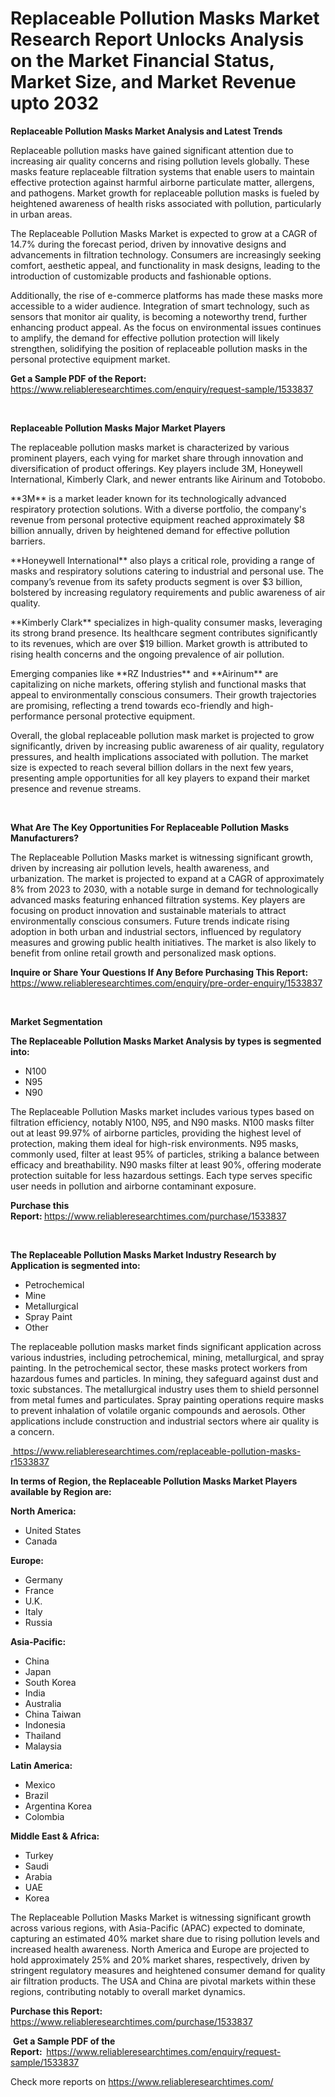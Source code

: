 <p><h1>Replaceable Pollution Masks Market Research Report Unlocks Analysis on the Market Financial Status, Market Size, and Market Revenue upto 2032</h1></p><p><strong>Replaceable Pollution Masks Market Analysis and Latest Trends</strong></p>
<p><p>Replaceable pollution masks have gained significant attention due to increasing air quality concerns and rising pollution levels globally. These masks feature replaceable filtration systems that enable users to maintain effective protection against harmful airborne particulate matter, allergens, and pathogens. Market growth for replaceable pollution masks is fueled by heightened awareness of health risks associated with pollution, particularly in urban areas.</p><p>The Replaceable Pollution Masks Market is expected to grow at a CAGR of 14.7% during the forecast period, driven by innovative designs and advancements in filtration technology. Consumers are increasingly seeking comfort, aesthetic appeal, and functionality in mask designs, leading to the introduction of customizable products and fashionable options. </p><p>Additionally, the rise of e-commerce platforms has made these masks more accessible to a wider audience. Integration of smart technology, such as sensors that monitor air quality, is becoming a noteworthy trend, further enhancing product appeal. As the focus on environmental issues continues to amplify, the demand for effective pollution protection will likely strengthen, solidifying the position of replaceable pollution masks in the personal protective equipment market.</p></p>
<p><strong>Get a Sample PDF of the Report:&nbsp;</strong> <a href="https://www.reliableresearchtimes.com/enquiry/request-sample/1533837?utm_campaign=2042&utm_medium=2&utm_source=Github&utm_content=ia&utm_term=05042025&utm_id=replaceable-pollution-masks">https://www.reliableresearchtimes.com/enquiry/request-sample/1533837</a></p>
<p>&nbsp;</p>
<p><strong>Replaceable Pollution Masks Major Market Players</strong></p>
<p><p>The replaceable pollution masks market is characterized by various prominent players, each vying for market share through innovation and diversification of product offerings. Key players include 3M, Honeywell International, Kimberly Clark, and newer entrants like Airinum and Totobobo.</p><p>**3M** is a market leader known for its technologically advanced respiratory protection solutions. With a diverse portfolio, the company's revenue from personal protective equipment reached approximately $8 billion annually, driven by heightened demand for effective pollution barriers. </p><p>**Honeywell International** also plays a critical role, providing a range of masks and respiratory solutions catering to industrial and personal use. The company’s revenue from its safety products segment is over $3 billion, bolstered by increasing regulatory requirements and public awareness of air quality.</p><p>**Kimberly Clark** specializes in high-quality consumer masks, leveraging its strong brand presence. Its healthcare segment contributes significantly to its revenues, which are over $19 billion. Market growth is attributed to rising health concerns and the ongoing prevalence of air pollution.</p><p>Emerging companies like **RZ Industries** and **Airinum** are capitalizing on niche markets, offering stylish and functional masks that appeal to environmentally conscious consumers. Their growth trajectories are promising, reflecting a trend towards eco-friendly and high-performance personal protective equipment.</p><p>Overall, the global replaceable pollution mask market is projected to grow significantly, driven by increasing public awareness of air quality, regulatory pressures, and health implications associated with pollution. The market size is expected to reach several billion dollars in the next few years, presenting ample opportunities for all key players to expand their market presence and revenue streams.</p></p>
<p>&nbsp;</p>
<p><strong>What Are The Key Opportunities For Replaceable Pollution Masks Manufacturers?</strong></p>
<p><p>The Replaceable Pollution Masks market is witnessing significant growth, driven by increasing air pollution levels, health awareness, and urbanization. The market is projected to expand at a CAGR of approximately 8% from 2023 to 2030, with a notable surge in demand for technologically advanced masks featuring enhanced filtration systems. Key players are focusing on product innovation and sustainable materials to attract environmentally conscious consumers. Future trends indicate rising adoption in both urban and industrial sectors, influenced by regulatory measures and growing public health initiatives. The market is also likely to benefit from online retail growth and personalized mask options.</p></p>
<p><strong>Inquire or Share Your Questions If Any Before Purchasing This Report:</strong> <a href="https://www.reliableresearchtimes.com/enquiry/pre-order-enquiry/1533837?utm_campaign=2042&utm_medium=2&utm_source=Github&utm_content=ia&utm_term=05042025&utm_id=replaceable-pollution-masks">https://www.reliableresearchtimes.com/enquiry/pre-order-enquiry/1533837</a></p>
<p>&nbsp;</p>
<p><strong>Market Segmentation</strong></p>
<p><strong>The Replaceable Pollution Masks Market Analysis by types is segmented into:</strong></p>
<p><ul><li>N100</li><li>N95</li><li>N90</li></ul></p>
<p><p>The Replaceable Pollution Masks market includes various types based on filtration efficiency, notably N100, N95, and N90 masks. N100 masks filter out at least 99.97% of airborne particles, providing the highest level of protection, making them ideal for high-risk environments. N95 masks, commonly used, filter at least 95% of particles, striking a balance between efficacy and breathability. N90 masks filter at least 90%, offering moderate protection suitable for less hazardous settings. Each type serves specific user needs in pollution and airborne contaminant exposure.</p></p>
<p><strong>Purchase this Report:&nbsp;</strong><a href="https://www.reliableresearchtimes.com/purchase/1533837?utm_campaign=2042&utm_medium=2&utm_source=Github&utm_content=ia&utm_term=05042025&utm_id=replaceable-pollution-masks">https://www.reliableresearchtimes.com/purchase/1533837</a></p>
<p>&nbsp;</p>
<p><strong>The Replaceable Pollution Masks Market Industry Research by Application is segmented into:</strong></p>
<p><ul><li>Petrochemical</li><li>Mine</li><li>Metallurgical</li><li>Spray Paint</li><li>Other</li></ul></p>
<p><p>The replaceable pollution masks market finds significant application across various industries, including petrochemical, mining, metallurgical, and spray painting. In the petrochemical sector, these masks protect workers from hazardous fumes and particles. In mining, they safeguard against dust and toxic substances. The metallurgical industry uses them to shield personnel from metal fumes and particulates. Spray painting operations require masks to prevent inhalation of volatile organic compounds and aerosols. Other applications include construction and industrial sectors where air quality is a concern.</p></p>
<p><a href="https://www.reliableresearchtimes.com/replaceable-pollution-masks-r1533837?utm_campaign=2042&utm_medium=2&utm_source=Github&utm_content=ia&utm_term=05042025&utm_id=replaceable-pollution-masks">&nbsp;https://www.reliableresearchtimes.com/replaceable-pollution-masks-r1533837</a></p>
<p><strong>In terms of Region, the Replaceable Pollution Masks Market Players available by Region are:</strong></p>
<p>
    <p> <strong> North America: </strong>
        <ul>
            <li>United States</li>
            <li>Canada</li>
        </ul>
        </p> 
    <p> <strong> Europe: </strong>
        <ul>
            <li>Germany</li>
            <li>France</li>
            <li>U.K.</li>
            <li>Italy</li>
            <li>Russia</li>
        </ul>
        </p> 
    <p> <strong> Asia-Pacific: </strong>
        <ul>
            <li>China</li>
            <li>Japan</li>
            <li>South Korea</li>
            <li>India</li>
            <li>Australia</li>
            <li>China Taiwan</li>
            <li>Indonesia</li>
            <li>Thailand</li>
            <li>Malaysia</li>
        </ul>
        </p> 
    <p> <strong> Latin America: </strong>
        <ul>
            <li>Mexico</li>
            <li>Brazil</li>
            <li>Argentina Korea</li>
            <li>Colombia</li>
        </ul>
        </p> 
    <p> <strong> Middle East & Africa: </strong>
        <ul>
            <li>Turkey</li>
            <li>Saudi</li>
            <li>Arabia</li>
            <li>UAE</li>
            <li>Korea</li>
        </ul>
    </p>
    </p>
<p><p>The Replaceable Pollution Masks Market is witnessing significant growth across various regions, with Asia-Pacific (APAC) expected to dominate, capturing an estimated 40% market share due to rising pollution levels and increased health awareness. North America and Europe are projected to hold approximately 25% and 20% market shares, respectively, driven by stringent regulatory measures and heightened consumer demand for quality air filtration products. The USA and China are pivotal markets within these regions, contributing notably to overall market dynamics.</p></p>
<p><strong>Purchase this Report: </strong><a href="https://www.reliableresearchtimes.com/purchase/1533837?utm_campaign=2042&utm_medium=2&utm_source=Github&utm_content=ia&utm_term=05042025&utm_id=replaceable-pollution-masks">https://www.reliableresearchtimes.com/purchase/1533837</a></p>
<p>&nbsp;<strong>Get a Sample PDF of the Report:&nbsp;&nbsp;</strong><a href="https://www.reliableresearchtimes.com/enquiry/request-sample/1533837?utm_campaign=2042&utm_medium=2&utm_source=Github&utm_content=ia&utm_term=05042025&utm_id=replaceable-pollution-masks">https://www.reliableresearchtimes.com/enquiry/request-sample/1533837</a></p>
<p><strong></strong></p>
<p>Check more reports on <a href="https://www.reliableresearchtimes.com/?utm_campaign=2042&utm_medium=2&utm_source=Github&utm_content=ia&utm_term=05042025&utm_id=replaceable-pollution-masks">https://www.reliableresearchtimes.com/</a></p>